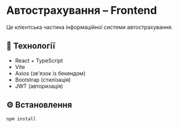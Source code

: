 # Автострахування – Frontend


Це клієнтська частина інформаційної системи автострахування.

## 🔧 Технології

- React + TypeScript
- Vite
- Axios (зв'язок із бекендом)
- Bootstrap (стилізація)
- JWT (авторизація)

## ⚙️ Встановлення

```bash
npm install

